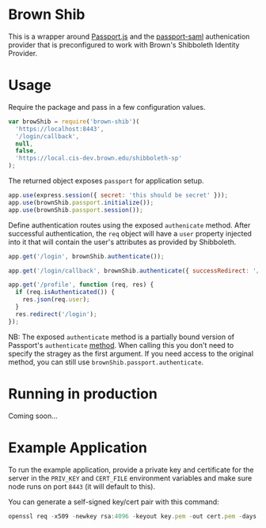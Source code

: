 Brown Shib
==========

This is a wrapper around [Passport.js](http://passportjs.org/) and the [passport-saml](https://www.npmjs.com/package/passport-saml) authenication provider that is preconfigured to work with Brown's Shibboleth Identity Provider.

# Usage
Require the package and pass in a few configuration values.

```javascript
var browShib = require('brown-shib')(
  'https://localhost:8443',
  '/login/callback',
  null,
  false,
  'https://local.cis-dev.brown.edu/shibboleth-sp'
);
```

The returned object exposes `passport` for application setup.

```javascript
app.use(express.session({ secret: 'this should be secret' }));
app.use(brownShib.passport.initialize());
app.use(brownShib.passport.session());
```

Define authentication routes using the exposed `authenicate` method. After successful authentication, the `req` object will have a `user` property injected into it that will contain the user's attributes as provided by Shibboleth.

```javascript
app.get('/login', brownShib.authenticate());

app.get('/login/callback', brownShib.authenticate({ successRedirect: '/', failureRedirect: '/error' });

app.get('/profile', function (req, res) {
  if (req.isAuthenticated()) {
    res.json(req.user);
  }
  res.redirect('/login');
});
```

NB: The exposed `authenticate` method is a partially bound version of Passport's `authenticate` [method](http://passportjs.org/docs/authenticate). When calling this you don't need to specify the stragey as the first argument. If you need access to the original method, you can still use `brownShib.passport.authenticate`.

# Running in production
Coming soon...

# Example Application
To run the example application, provide a private key and certificate for the server in the `PRIV_KEY` and `CERT_FILE` environment variables and make sure node runs on port `8443` (it will default to this).

You can generate a self-signed key/cert pair with this command:

```javascript
openssl req -x509 -newkey rsa:4096 -keyout key.pem -out cert.pem -days 365
```
